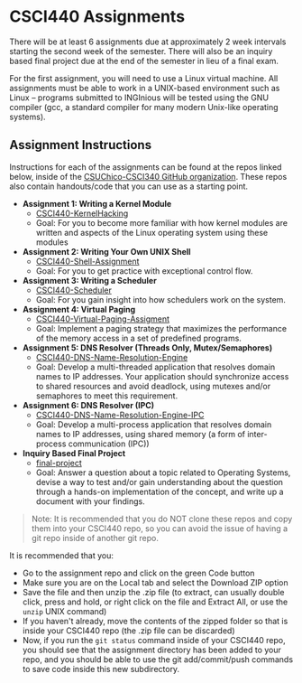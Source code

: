 # CSCI440 Assignments

There will be at least 6 assignments due at approximately 2 week intervals starting the second week of the semester. There will also be an inquiry based final project due at the end of the semester in lieu of a final exam.

For the first assignment, you will need to use a Linux virtual machine. All assignments must be able to work in a UNIX-based environment such as Linux – programs submitted to INGInious will be tested using the GNU compiler (gcc, a standard compiler for many modern Unix-like operating systems).

## Assignment Instructions

Instructions for each of the assignments can be found at the repos linked below, inside of the [CSUChico-CSCI340 GitHub organization](https://github.com/CSUChico-CSCI340). These repos also contain handouts/code that you can use as a starting point.

* **Assignment 1: Writing a Kernel Module**
  * [CSCI440-KernelHacking](https://github.com/CSUChico-CSCI340/CSCI440-KernelHacking)
  * Goal: For you to become more familiar with how kernel modules are written and aspects of the Linux operating system using these modules
* **Assignment 2: Writing Your Own UNIX Shell**
  * [CSCI440-Shell-Assignment](https://github.com/CSUChico-CSCI340/CSCI440-Shell-Assignment)
  * Goal: For you to get practice with exceptional control flow.
* **Assignment 3: Writing a Scheduler**
  * [CSCI440-Scheduler](https://github.com/CSUChico-CSCI340/CSCI440-Scheduler)
  * Goal: For you gain insight into how schedulers work on the system.
* **Assignment 4: Virtual Paging**
  * [CSCI440-Virtual-Paging-Assigment](https://github.com/CSUChico-CSCI340/CSCI440-Virtual-Paging-Assignment)
  * Goal: Implement a paging strategy that maximizes the performance of the memory access in a set of predefined programs.
* **Assignment 5: DNS Resolver (Threads Only, Mutex/Semaphores)**
  * [CSCI440-DNS-Name-Resolution-Engine](https://github.com/CSUChico-CSCI340/CSCI440-DNS-Name-Resolution-Engine)
  * Goal: Develop a multi-threaded application that resolves domain names to IP addresses. Your application should synchronize access to shared resources and avoid deadlock, using mutexes and/or semaphores to meet this requirement.
* **Assignment 6: DNS Resolver (IPC)**
  * [CSCI440-DNS-Name-Resolution-Engine-IPC](https://github.com/CSUChico-CSCI340/CSCI440-DNS-Name-Resolution-Engine-IPC)
  * Goal: Develop a multi-process application that resolves domain names to IP addresses, using shared memory (a form of inter-process communication (IPC))
* **Inquiry Based Final Project**
  * [final-project](https://github.com/CSUChico-CSCI340/final-project)
  * Goal: Answer a question about a topic related to Operating Systems, devise a way to test and/or gain understanding about the question through a hands-on implementation of the concept, and write up a document with your findings.

> Note: It is recommended that you do NOT clone these repos and copy them into your CSCI440 repo, so you can avoid the issue of having a git repo inside of another git repo.

It is recommended that you:
  - Go to the assignment repo and click on the green Code button
  - Make sure you are on the Local tab and select the Download ZIP option
  - Save the file and then unzip the .zip file (to extract, can usually double click, press and hold, or right click on the file and Extract All, or use the `unzip` UNIX command)
  - If you haven't already, move the contents of the zipped folder so that is inside your CSCI440 repo (the .zip file can be discarded)
  - Now, if you run the `git status` command inside of your CSCI440 repo, you should see that the assignment directory has been added to your repo, and you should be able to use the git add/commit/push commands to save code inside this new subdirectory.
